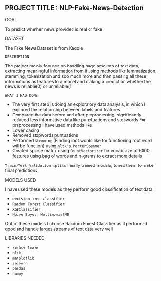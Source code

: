 ## PROJECT TITLE : NLP-Fake-News-Detection

GOAL

To predict whether news provided is real or fake

DATASET

The Fake News Dataset is from Kaggle

`DESCRIPTION`

The project mainly focuses on handling huge amounts of text data, extracting meaningful information from it using methods like lemmatization, stemming, tokenization and soo much more and then passing all these informations as features to a model and making a prediction whether the news is reliable(0) or unreliable(1)

`WHAT I HAD DONE`

* The very first step is doing an exploratory data analysis, in which I explored the relationship between labels and features
* Compared the data before and after preprocessing, significantly reduced less informative data like punctuations and stopwords
For preprocessing I have used methods like
* Lower casing
* Removed stopwords,puntuations
* Performed `Stemming` (Finding root words like for functioning root word will be function) using `nltk's PorterStemmer`
* Created sparse matrix using `CountVectorizer` for vocab size of 6000 features using bag of words and n-grams to extract more details
  
`Train/Test Validation splits`
Finally trained models, tuned them to make final predictions

MODELS USED

I have used these models as they perform good classification of text data

* `Decision Tree Classifier`
* `Random Forest Classifier`
* `XGBClassifier`
* `Naive Bayes- MultinomialNB`

Out of these models I choose Random Forest Classifier as it performed good and handle larges streams of text data very well

LIBRARIES NEEDED

* `scikit-learn`
* `nltk`
* `matplotlib`
* `seaborn`
* `pandas`
* `numpy`
